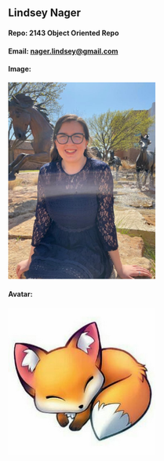 ## Lindsey Nager

#### Repo: 2143 Object Oriented Repo

#### Email: [nager.lindsey@gmail.com](url)

#### Image:

<img src="./Pictures/Professional Photo.jpeg" width="300">

#### Avatar:

<img src="./Pictures/image.png" width="300">
